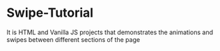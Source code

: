 # Swipe-Tutorial
It is HTML and Vanilla JS projects that demonstrates the animations and swipes between different sections of the page
